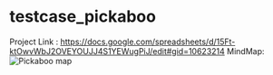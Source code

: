 # testcase_pickaboo
Project Link :
https://docs.google.com/spreadsheets/d/15Ft-ktOwvWbJ2OVEYOUJJ4S1YEWugPiJ/edit#gid=10623214 
MindMap:
![Pickaboo map](https://github.com/Swarna2509/testcase_pickaboo/assets/72212832/a4e2615c-0b62-40ad-82a5-17b3c3ea1836)
